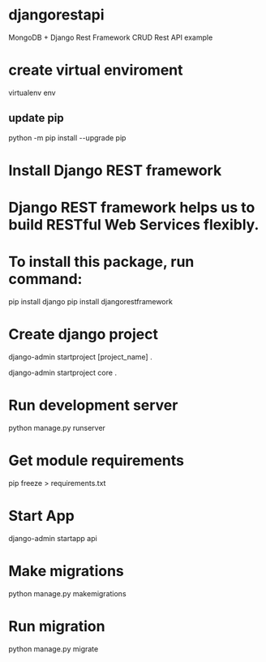 # djangorestapi
MongoDB + Django Rest Framework CRUD Rest API example

# create virtual enviroment
virtualenv env

## update pip 
python -m pip install --upgrade pip

# Install Django REST framework
# Django REST framework helps us to build RESTful Web Services flexibly.
# To install this package, run command:
pip install django
pip install djangorestframework

# Create django project
django-admin startproject [project_name] .

django-admin startproject core .

# Run development server
python manage.py runserver

# Get module requirements
pip freeze > requirements.txt

# Start App
django-admin startapp api

# Make migrations
python manage.py makemigrations

# Run migration
python manage.py migrate


